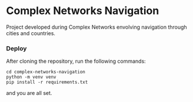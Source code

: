 # Complex Networks Navigation
Project developed during Complex Networks envolving navigation through cities and countries.

### Deploy
After cloning the repository, run the following commands:
```
cd complex-networks-navigation
python -m venv venv
pip install -r requirements.txt
```
and you are all set.
